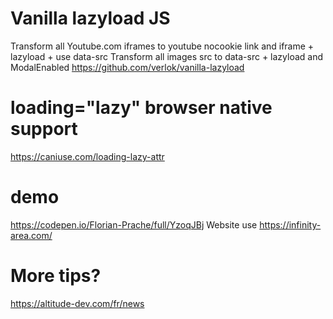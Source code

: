 # Vanilla lazyload JS
Transform all Youtube.com iframes to youtube nocookie link and iframe + lazyload + use data-src
Transform all images src to data-src + lazyload and ModalEnabled
https://github.com/verlok/vanilla-lazyload

# loading="lazy" browser native support
https://caniuse.com/loading-lazy-attr


# demo
https://codepen.io/Florian-Prache/full/YzoqJBj
Website use https://infinity-area.com/

# More tips?
https://altitude-dev.com/fr/news
